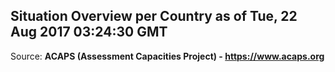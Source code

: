 ## Situation Overview per Country as of Tue, 22 Aug 2017 03:24:30 GMT

Source: **ACAPS (Assessment Capacities Project) - https://www.acaps.org**